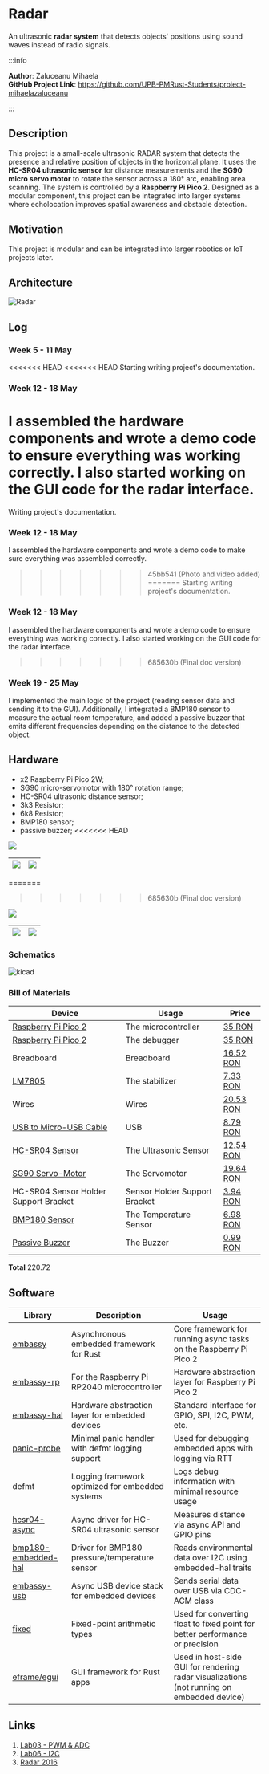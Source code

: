 # Radar
An ultrasonic **radar system** that detects objects' positions using sound waves instead of radio signals.

:::info 

**Author**: Zaluceanu Mihaela \
**GitHub Project Link**: https://github.com/UPB-PMRust-Students/proiect-mihaelazaluceanu

:::

## Description

This project is a small-scale ultrasonic RADAR system that detects the presence and relative position of objects in the horizontal plane. It uses the **HC-SR04 ultrasonic sensor** for distance measurements and the **SG90 micro servo motor** to rotate the sensor across a 180° arc, enabling area scanning. The system is controlled by a **Raspberry Pi Pico 2**.
Designed as a modular component, this project can be integrated into larger systems where echolocation improves spatial awareness and obstacle detection.

## Motivation

This project is modular and can be integrated into larger robotics or IoT projects later.

## Architecture 

![Radar](arhitectura.svg)

## Log

<!-- write your progress here every week -->

### Week 5 - 11 May
<<<<<<< HEAD
<<<<<<< HEAD
Starting writing project's documentation.

### Week 12 - 18 May
I assembled the hardware components and wrote a demo code to ensure everything was working correctly.
I also started working on the GUI code for the radar interface.
=======
Writing project's documentation.

### Week 12 - 18 May
I assembled the hardware components and wrote a demo code to make sure everything was assembled correctly.
>>>>>>> 45bb541 (Photo and video added)
=======
Starting writing project's documentation.

### Week 12 - 18 May
I assembled the hardware components and wrote a demo code to ensure everything was working correctly.
I also started working on the GUI code for the radar interface.
>>>>>>> 685630b (Final doc version)

### Week 19 - 25 May
I implemented the main logic of the project (reading sensor data and sending it to the GUI).
Additionally, I integrated a BMP180 sensor to measure the actual room temperature, and added a passive buzzer that emits different frequencies depending on the distance to the detected object.

## Hardware

- x2 Raspberry Pi Pico 2W;
- SG90 micro-servomotor with 180° rotation range;
- HC-SR04 ultrasonic distance sensor;
- 3k3 Resistor;
- 6k8 Resistor;
- BMP180 sensor;
- passive buzzer;
<<<<<<< HEAD

[![](https://markdown-videos-api.jorgenkh.no/youtube/XF7xbb9hKgY)](https://youtu.be/XF7xbb9hKgY)

![](p1.webp)              |  ![](p2.webp)
:-------------------------:|:-------------------------:
=======
>>>>>>> 685630b (Final doc version)

[![](https://markdown-videos-api.jorgenkh.no/youtube/XF7xbb9hKgY)](https://youtu.be/XF7xbb9hKgY)

![](p1.webp)              |  ![](p2.webp)
:-------------------------:|:-------------------------:

### Schematics

![kicad](schema.svg)

### Bill of Materials

<!-- Fill out this table with all the hardware components that you might need.

The format is 
```
| [Device](link://to/device) | This is used ... | [price](link://to/store) |

```

-->

| Device | Usage | Price |
|--------|--------|-------|
| [Raspberry Pi Pico 2](https://www.raspberrypi.com/documentation/microcontrollers/raspberry-pi-pico.html) | The microcontroller | [35 RON](https://www.tme.eu/ro/details/sc1632/raspberry-pi-sisteme-incorporate/raspberry-pi/raspberry-pi-pico-2-with-header/) |
| [Raspberry Pi Pico 2](https://www.raspberrypi.com/documentation/microcontrollers/raspberry-pi-pico.html) | The debugger | [35 RON](https://www.tme.eu/ro/details/sc1632/raspberry-pi-sisteme-incorporate/raspberry-pi/raspberry-pi-pico-2-with-header/) |
| Breadboard | Breadboard | [16.52 RON](https://www.emag.ro/breadboard-placa-test-400-puncte-oky0005/pd/DSBXR1MBM/?ref=history-shopping_422378681_2895_1) |
| [LM7805](https://www.ti.com/lit/ds/symlink/lm7800.pdf) | The stabilizer | [7.33 RON](https://www.emag.ro/circuit-integrat-stabilizator-de-tensiune-to220-3-cdil-lm7805-t157585/pd/DH365KYBM/?ref=history-shopping_422378681_7083_1) |
| Wires | Wires | [20.53 RON](https://www.emag.ro/10-x-fire-dupont-tata-tata-20cm-cl55/pd/DV8M9WBBM/?ref=history-shopping_422378681_12161_1) |
| [USB to Micro-USB Cable](https://www.mouser.com/pdfdocs/HiroseZX62Datasheet24200011.pdf) | USB | [8.79 RON](https://www.emag.ro/cablu-alimentare-si-date-ugreen-fast-charging-usb-la-micro-usb-nickel-plating-pvc-1m-negru-6957303861361/pd/DC7CCBYBM/?ref=history-shopping_422378681_64468_1) |
| [HC-SR04 Sensor](https://cdn.sparkfun.com/datasheets/Sensors/Proximity/HCSR04.pdf) | The Ultrasonic Sensor | [12.54 RON](https://www.emag.ro/senzor-ultrasonic-hc-sr04-3/pd/D3NL48YBM/) |
| [SG90 Servo-Motor](http://www.ee.ic.ac.uk/pcheung/teaching/DE1_EE/stores/sg90_datasheet.pdf) | The Servomotor | [19.64 RON](https://www.emag.ro/set-servomotor-sg90-unghi-de-lucru-180-grade-23-mm-9-g-3874783591829/pd/DXVZ3MYBM/) |
| HC-SR04 Sensor Holder Support Bracket | Sensor Holder Support Bracket | [3.94 RON](https://www.optimusdigital.ro/ro/mecanica-accesorii-de-prindere/12246-suport-pentru-senzor-ultrasonic-hc-sr04.html?search_query=modul&results=1815) |
| [BMP180 Sensor](https://www.mouser.com/datasheet/2/783/BST-BMP180-DS000-1509579.pdf) | The Temperature Sensor | [6.98 RON](https://www.optimusdigital.ro/en/pressure-sensors/149-bmp180-temperature-and-pressure-sensor.html) |
| [Passive Buzzer](https://components101.com/misc/buzzer-pinout-working-datasheet) | The Buzzer | [0.99 RON](https://www.optimusdigital.ro/en/buzzers/12247-3-v-or-33v-passive-buzzer.html?search_query=buzzer&results=86) |

**Total**  220.72


## Software

| Library | Description | Usage |
|---------|-------------|-------|
| [embassy](https://embassy.dev/) | Asynchronous embedded framework for Rust | Core framework for running async tasks on the Raspberry Pi Pico 2 |
| [embassy-rp](https://embassy.dev/) | For the Raspberry Pi RP2040 microcontroller | Hardware abstraction layer for Raspberry Pi Pico 2 |
| [embassy-hal](https://embassy.dev/) | Hardware abstraction layer for embedded devices | Standard interface for GPIO, SPI, I2C, PWM, etc. |
| [panic-probe](https://docs.rs/panic-probe/latest/panic_probe/) | Minimal panic handler with defmt logging support | Used for debugging embedded apps with logging via RTT |
| defmt | Logging framework optimized for embedded systems | Logs debug information with minimal resource usage |
| [hcsr04-async](https://crates.io/crates/hcsr04-async) | Async driver for HC-SR04 ultrasonic sensor | Measures distance via async API and GPIO pins |
| [bmp180-embedded-hal](https://crates.io/crates/bmp180-embedded-hal) | Driver for BMP180 pressure/temperature sensor | Reads environmental data over I2C using embedded-hal traits |
| [embassy-usb](https://crates.io/crates/embassy-usb) | Async USB device stack for embedded devices | Sends serial data over USB via CDC-ACM class |
| [fixed](https://docs.rs/fixed/latest/fixed/) | Fixed-point arithmetic types | Used for converting float to fixed point for better performance or precision |
| [eframe/egui](https://crates.io/crates/eframe) | GUI framework for Rust apps | Used in host-side GUI for rendering radar visualizations (not running on embedded device) |

## Links

<!-- Add a few links that inspired you and that you think you will use for your project -->

1. [Lab03 - PWM & ADC](https://pmrust.pages.upb.ro/docs/acs_cc/lab/03)
2. [Lab06 - I2C](https://pmrust.pages.upb.ro/docs/acs_cc/lab/06)
3. [Radar 2016](https://ocw.cs.pub.ro/courses/pm/prj2016/anitu/bogdan.folea)
